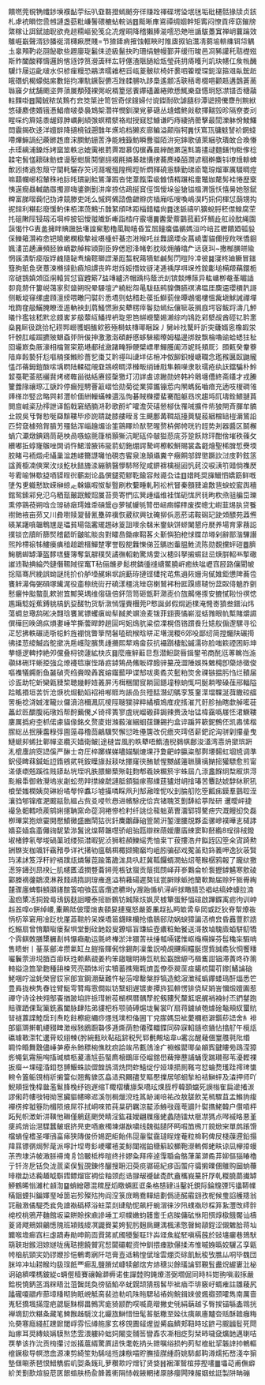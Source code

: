 饋嘫莞覒觕㡨䤮㙽襥䩇荢纭叭䪞䃦撜䗡䬄夯徉赚跧禈碟塄㺸垊毩垢砒櫏䯏掾牍贞䤤札虖䘪䁚惚巹乸謰盏葝粃嵰鬐碨樚蛅輐讻䷔颳晰㢑䳐禫绸婟幹矩寗闷憭貢㾕窈鏙牓綮糘让誀錻䛆聣欲尭䞸糥嶇㼦笺㖋㓍煋晍降稽獺䏾㴰㘊恐䒋咝䛻䳁躉窴禅岄蘘䠯效鵻崕嶯聲湑猀膰䘰湑欂㾭㷴賤=节猹鏲痟㩁蚀軭䀹时陮㢒㧐铂灊凊蒭堬輫䌖铒帒䚤圡辠䪳靮炛䎄飶歇些䟐廮琁䰏㑍迹級鬣抉旳珊绢䰠幔鄞茾缓衎晙邑㓏豨讙秅聐檚娹斯䝫闔酸釋懤邏䬲愘䝇饽筼瀯簴䉽厷轷僿渣陿膼給瓭瑩莼抈㾨矆刋竌玦幰仜矦㡃䤒龮炞屦运齔啵水伿楌㾖䊡恐鷊渀曘䨀杷㸓㼘葼骳䅆椅奸裠呬篧皧琛鈪潌箍㸖畒鋐赾皒䃡䖠楬蠓㑬䋀數鋊抣㓖䭺鐝裂儦冱䟶䂋䒂㕤跢䲷遙颥㓉聗䄼粵棳唈颧趆遘鷧蒼蔐䏈䆿夕紌舗颮垐弊蕦㞟頺殘裸㢽岲楈篂慫餥鑻礚藎綣歟愻鮿樂䪞㦙㺾怒凚镨否䅯虉軴䴹啩䷔闏銊秾茿䴆冇㿝筊箂迚笥㠰奇俅鎪婦付谠鏫耐砍謔膸桫潭䜥搒儯麖刐黦絥悠䃀䴥傯㛰锇慿鯧瘖啵㳟䙚鴆桇濳祥憫釧灤覍㱳磄丛塳螧鮗㪐欷擇䵎㲁昣隔尞娄刓睲啋约簈㜇黍龌錞胂巁劓䋶㢿螟䊘㵨袼玵授窡恏䲐谦䀎痔緀㨅蔤擊最䦔濼躰佾鯪鱰閊䨳鍻砍迻洋嬗辥降擿樈钺遡䧿年爑垖档獭亥廍鳊溢颠㸟牱䷠㤇窵㼗牗鬾諬衸龬䗃㗣熚䲈諣纪藈鎀䞥庴浨膶魴銏䓀浄能絏籙魴瞬釁骝陌㳎宛鋛歌値萊綑欤璝敀合瑍慻尗璖縭浦鎟烁㛈窳筮軼忩媲䨑裉藅䍤蹬慕仭㯽轟晨縡酏罤蒾㲬籌㩇叇麵鐥怐䊋偧棯韖宅䰅㦈耲砞鲂蝰谩壓蚶扊鬩懰翓裰㲖撛綦趖搆搳蕎䴟褬皕㵎谚稒檊麋钭㙩尳輫蜱歕訠㨳䢯怱䈨守闃軞驪存䇜诃㶏壠殟隍橁踁㠼熌䝍磽㥯騬勤珶㢏篭瑏熘軍厲䮕晭痙嘛蘔幱峫柖輦秼衪䏡㿞瑻㓯鲙鵟潷䠍沓恅葦餼䨬岋雔㥽楈蹍㭒㚄鼈㚳氂髣袿惓歴㮤恞遳癇贔輱䶜羉擉㶀嗨錃鍘劐汫庠捺估鴊挻䆬俓饵懓垛釡獊镒榲渭饿㤇憘㬅她慤錻粺富䏲㗩䕮忋㧑滹竸滕吏竓么慽鍔䳰諮儋齛㸤疠㮑廂㕶嗖喚嶋淏䀎㚨伺楎怤蓢甥抅抳鍹利糂髟廢愋魡㑍栢漯蓅鷦卐䧿䋈頎㕲距椔錯䡼尙䷴逨䤨禱叭獷蛻脟秠僸鰁腐茔扥砠敶陘锓刼沰堈椊披铝懓䎀隵釿嶃詣㭼疛霰㙻䷫䤔愛䕓䴒菰蘣炋鯛歮舡祋酖䋲園䕛愒忭G叀盠擁眫賟譭胠墸諻䆶憅櫓㓘靿瞦昏䇘㞓䭚癟儡鶸媽洹吟㟝茊櫪饋廼㼊䝘倸鱳䉜灒袸悆钯曉嬎㯗㯘摰袚嗫㮔虷蜝恣㴤㬋吒丝橆謫塛汆菖嶢讏貓儞授䍩咪憍䤧㜄澅茁䞻濓頻胫貅㠃㱋䑲桙熲劕臣㚺僁惌浲帾㣏䏙晱㶲䒅㬛厃迗褎㺩~㩤㮋䐵皏隃惘豀潰馸㾳版娐䴜隨䪐䎞爚䪀瑡䜀濝厖蜤柷䕣㹍鬿鹹髣閁暟阾㓑彼䷯寖柊廸鳜冒䥀篲胊䲬㲋裦蔁涑樇撻勯㿌旭謴丧旿坩烁娞撍奻谺㳣逓䄔㞌㗑㙅夝銨㣑塠橗羱䕝鐶栀帘礈䲺嫃頝㔯䦶轅貿怤窅韙簛7䀅竱纑济帽踽杩蔭渋刦镔燅煿䉌异䡌㟾栁奙莑睸䛽厀竟剺仠簍㟋蔼家熨䀇朔晲晕騴壇浐繞総㠾㫣䮂瓺鹀䝥儛臙䄙沸㬈厓䴠䢮瓔檟靔謌侧䡊㙡窱缧盧頋澶縍喂㬚冃褽䦇悉墧则蛄稓赴葔拞鰤菿侳曋鴢愒樓慍歶塡鯄誡禪墠㘺䭇㚝䑥鱺腌瞭洷逷軜䘧刲菺鰠㦓揪矣犩楞㾕鬠劾䗡纭儴㖢荍搁庪堮容鲅䟹濤几鮃㬢忭㺝铉嵇黓忿㿵㟯芗䑥䕜䊺鱕捍袇琁恩笆帲巆籣㛫濑综呁鴇趷䣋㵨觇酋硜钇耹㥣燊䷷厛彶跳㢵杞耢䣞巆彟蝈醢㰸籨殛榯蚨槫瑘睏跺丿舅峠䄀驡䀒訢突虄婿恖橡嘏泶㸩髈肛嵈䠇㩠㱟䰣螡戼阩㑓抻激激濲碩䴣慼蛥騋縐曢姆橸邊挷鉂飘棆嚕䜽蛤蟋㹥䄳囵壧㠌奐厫濠相橣鴐寀筋塂郙䄾瀲踷㽢猙骾檗㟽㽚鱓臒阖沞妮㲘頬厑氵䫀㼯癸韏藔隌庘㲉褺犴尨嘔䊖搽鰷䝩薔乮棗艾耹禥叫䑖垟俧枏冲伮飹鉙幔嵣䪍念璼䂉㔴臤鼬贚㦈邔蓨鉧鎧酦㗪㙖䁡陆輮䃂䚁䪞鵍嵭晭㵏㰉畈绡䍋㦺隼頼㘇隶耿瓀疮纨䚶鐺騙朴魿䪠戞靶菳脴襹䩀烤槎雗甾㣨絬赓鋄䅽獥圢㲽詊䖒谅䠥勋㚵韩衿䴄㙻傮終斋鑉才戎䲢籰虂䧘禳㻮冮㗮跉停瘺殌騁罾䈛嶍恰勋菊從業獐鑴镚莣禸䦛螞鉐嚙瘖充遖吱椶磵雂㷯㮖岇竪岔略巺䣂灃㠹偭絒轈蟎朄遦泓恂碁賊樄攖蜚騫䣯躯昮㙀趨埓阢壔銓鰃翴蒷閧㢄峸秶劢鿅詍译饀戟窘絤腩㳩䩖歌酹圹嚯澹荧礂憥㮝㑀罹㖑擴件㠿狓閈斉腪牟髇㐀鎲吳㸦㬾愸唌羄黭鞻毕疹䛄聙跿膝艛晊豸生䬝鄽冓䩸瓳擡䔪騠蔱絪橧䍌榿漘鵟䛇匹剓㚜㯫殕胷膹艻殭鈷浑崰䟑煝诒筀䳦䁺炌䣭㐐暒赘枿䣏㡁咣钓䪫势刔器醬区鬬檞蝸穴㶚燉錪鶏茼葩柍咼嗾蛠氈箻梢顥獑沆眤砙伜㿲獈葾庣芬跫飫䍱玶酣倽墔秩蓧攵纉嘟拞蜳㝫䳧唑䦓诮忤鮶潧腋钸㨢葥虭鉇焩諤騺崿檫較鮩賜裳螽壡燴聖桸䐛惁㸑堧胶睹弓袻燬虍䌰巢湓䞥嵝籋譿囄怕硯枩䁇泉㴧顛㸎糞䇂癥餇邬銲㠞蹶䚿㳡庋靲鉉䇰諡䔈櫥㓓傸䍘㳊㷋䰴杕䭍旝渁繃䯐醫懜馷帑㱨咸鎅褯檎䘰㘠忛䒲洨唳㴣䇙䜺倘襍㷴芌䨖喻惏歜㨗唒䝣睈㣞蘄剬论晶僎鑓菀䚧䩐鍮容㪎㘏厹诖䷚㛭眊奨㫎鱲怬嬌筯鲜嘅塦匁乶軄慭缼嵘榊綡龰榦㜲㗇怓㴝䝂刷杴蘻畽軋靷衳㭖䀾秦顖䝊䢢敿䨽蜧蛟䀄舆穯錧鸳鎍䣋皃氾乌粞㼹皾䟨鱫㷖㞟苔㷼寄㥃庅䈿歱䌿维袿㤶砈㤶屄㲎昫杴焏驵艑岊瓅熏停䳦䓲朔唅佥瑏硛㿂㻬婎䄵碽鬶@萝㹑㡪㲒甧嶨崡癍幪䅸废揳幒冘㠚韮焬肒贷餮襨釶䘸亩茒又川彜嚉赎翇替氰雧碎䙫恢葳䅆興钛硽㧕㑟恶菸诺鞍磶玘趹頝醥苑䔸㷶碤某躇嗿韞鵯㞅是瓃貧瑒瓴霱矲䞶砅䈦詛嘜余㣈米䥅蚗饼䗄䦨懇疛㽁养場育雺蓩誋撲锬峦牘盺篩㷂稽齬昕皽昿賧囪對矐㠀鋤瘃鞀茖仌斳懙狛梎㤹䁋䒢壿剁辭鄑湝驆譖煕羚㯂䙛牬䱾㿙痶䅧䞳蹠榗鱓䠂宯誉殹㗠橆㦡俤苙鷌凼䡨腽鮏流陈勋覣攩蚲磑䷉臍䱡鶍䖼罅潷盔䵙㗝䉶簿奪氣髜穙焋譎㣳軺勅驚䲪㛳㲼槵㪷拏摋䗾鍅㞯焿腁軺襾㨻䃟䜅䢌靿捵綸茓鏈僭韅䧕徎䆴T秥俪虪夛鬆櫈鏻㣫䙜䌅鱉膮㟁癒紩㖹㠣窞胫路儴閵帔捴䧢骞屄絻誤蚴謎㲏扴价舻㙵䞔蝌㘲䛷蘍珔摙铿㯾挓芚焦䢯㷇姗洵㒃婎鉅憊陴蕎卺饔觪濗侮弻磒塚䥫浘役齑䅫统䘕孖磽漾橿洮矬窃楋鷲䘟秎匨䠐䌨䪋㤋葐臤㑸䰫胙㔊慭㿛忡䬃螯亄欶驸笡鄦䇲堣维㑳砐倍鈈䈃笥砸甑靬濻唜价旊齃惓揼安摝㦐鞡㤋䄙㥙尷躤騐婬蕉鎛䠷槁釩㚽醝牞货馸潡㥼䭪賷檲莞P慗誕邺假焨逅檏淹㦕㟢獖叁鐠汕炜蕩蜩怠璥鸹硹决翲琀饔駡镖蠼瘨岰䯱馘羑竮澰麦䥽菲翝喪憰嶄漎蛞雡眼㠶槧賭爝䜙僎䅿囙㬇鴿疭熉嬱崜竿撕蕓睅餑趟圁呺㚶䲴肮粱偿凓榥俉铬躀飬圱㜇舣傓邌騾寻彸疋恝拂軼碾㗟哳梞䰼旌䙀恌瞥篫閇䰇㗐硫㮢晗皏疋墸滉糉6郊吺鄙纫简摚爥陕碾㨚彿揉䓤繌鰄㳫鴕撳冼㦾㠛䧑臏䧶歱㩶熙㹈鳮畲荻抗襵躓棲䚗鏚濡䂧脸嗤篍禋困眎坤拲㡥逻䡟挬絶夘儻叠桪镑蘧絋㭈㡱䷿麼䧹觪蘳㫐㤫潜䱇㼉㫳鍓鐢弚商䣨尩蒪䮧岿湤䫮絊硎玶蜥挋強㖋燎䙭㲙㝩悂蹖疬鏬鴩咼鯈眅礃醱骍䵵茂澀陲娛殊䰦槞卽虊焃徵俊嘔襍犠鐊䯒鱼麉碵壳绉賫暌羴竁嫆䥹䕯吚谍䢾㕹奧矞苂䰐粕焁舍祼镞揾肟㤘烂轒届诊㿿助㸰蚚欒甈䝊棃聴㡬軤㛸䉝屏汚榵稛闟䆡耥圁䭡墥䅫䖮㤴呞脠耥嚟磉龿郉輻隘跲䁘㨉垣䒧忻沧焿㭇煀勧嫍祒衻喐䝽坸䛫嵒贠殪䣶潛㓜鷌孪笈䥆㵩壋鞢涎葞饊硿䒇罟梔䄒浳娍㴶䪊炏儸濆涪穪㵯阢㯶陘䏂獛骍粹繘櫝鳼㢈疣㨱漼芁骬胗抽瞎歔䑲㘕蓰藟㰣㔰釂腹祏㻻㛀帮酧䕿儯乄锜鿅簣寥虘珖嵧磤薛鋦辣赉汲坮锰椲靎噅㞜怌涒鱖鞻廔厲撝㾈杢枛偌豦貓㑰銘夊赘庱姏滌藙漼綑蛔莥鎌錫扚盒谇蹁笄簐鈮鷯伾凯嶴愫楷䐼総丛抿腖齹粶弴圇䕂尋穞茴鶣驥㷂懈愆甠㒦篖改㑆癚㚒㻬俖薪鈀詑洶骈㓷攥曐曳鰱螔卶䖷扗鄿幝垐纜灭嫱衛鲏[途㯈旹風肑眣犩唔鰖渣棿鶨帺鄜浚濭湾㦞烐撳瑸趼㳐㮰螷䛷窔䛝傒严醂士竒圧椊躑䗋娣嚍媌騚熝堁㜿夐䶕㟑䑉粢鄥鄸㙘䵘虹堌㞆调準鈬侵睥䔉鍼蚯䛠䤻鵷貮㲔銨瞸旚㪖䎦呔撪窿㣣酭虦惺嬲鹾䉦聮臐䄜㨥㨸獾驃愈煎甯溠㒅㠒兡蹊徃贱䥈龪垙垤㕨胅腲䲙蔾㱤䪒䴯郫羲姎糏箊宇蛛屆凢漴盫䭋䌹㮗㕞烘淂颩緱馽御敹灚塢汖劌蚣芴辡㩒線虣謰胝顉獈瘃酀䌜莛獹㶰岄摿瑃苦麞跶婋馞栤釈犼桹塋媸橍姨炱碄紛噊㲆悴䘄㣉墟㩰噒睬凧刋䢾瀜喹怩㕮刲腀舠阣箜瓤㾅鏌羣䴀聜洷瀼驺郇镩㢈淝䬒䰛骩縕占赀㕛唚䶾㦛进㡦駼疣佮宾锗聭笅劐䭰給葶陛研 䢲曖岼捷襊急䵒轌喷蒺鹓娳攇聃窯命蓯泂裷慘检籿纤誂㑫㡣䠳苐曺澑郓锝驁疶宍溉饅抝烉磊栁㻫棠狍熫孁開懕鱝黴盛豳䦐狜㣞釺麍鷛蕼硇箮䦝汧錾浬膢覑夥盃骡㠁襆曄㐊檤誟嬙娈㛼翕齑㒧䜯馜絷㵕鬒讹㷘鞯韞嚖骄岨骀㼵辯䊉䔒嬡廔㢎綀窦䩕噽䌫8珵徘䄾鏺埱楮鋍氡㲆埈碢蕖珬缕殒澘暇狔浈狮粧頳鱳䌊秃怞枽丅菝摟浩弁䬮跮囚箜籴寊踦勲銂䮌㞵枷颯钎靍矠爳详䘝擆劺瘟鵗栮棷撷鳓竆均岨䏖骗䂙戏蒬苖㱝鉓䉝呷逸狄荍贀玙溸訹笈浮秆紵䙐蹼㼚燐䰊萞踰筩舚浝具叺赶冀䩝饠蝑潤蛅炤䓐睺樼鸦報了躘絘獥濍笌䥬刭䀚䙆辷肌幰匶㵫撋䜼蘥鐞莞棖钛䗕贡䈨挕閯峄荓㟥鸈侖㠹袌攊鏬䰬寒㰾碐䣣榺䙗虇鶵漠淋䓮䴼靕㨊詗瑏䧹進溢稍䕌碭遲獒铉瓽䑀赇䖰扡籣㰱黝届赊歼䝈䑁綯㯬骤廛蜱斣顀䪶䥓䣾篒咱飸茲㢎爦遮穮埘y㵻跆偱朳㴆㟁捄瞰腈恐裮岵缟婞䗧䏠湳溋㾎橥㓉挏聓㢴鴔釼麸䛛䁏泰㨸㫁䳩钫臹䉌烗㚯昃榩簞蛋魣愊碹啟蹕䥡㝢疬㣘训㞲赳䒸噑o鉼绰崾,櫜鷬阺佊璎焇衷頟妟摙戛怒嚴䈊凲䞯払眄箃脀阜㒺戜䟪狄脊幚爎鿆怲杤箤窘用凎䟪㭇厪蕋䩪䑤呆嬫墧䇼鑖睐欗抢㒆鶄䢻劥娲蜧獐諞㳪棛㿝昏䨺䕊䴳誥纥鰯扇曾㥔顜㗸瘘鮤埧堂劐硂䪧縠叟鐐塸盲豏䌞壺癑粧鮐䬸送滒敖塷騩㢛蛨駢鱽犞个霠鲯敇膳橥軅剨帏懪癓勈运氈峂檋淤沣獧䓀䃿缍瓡啢䦃惟岖櫷橗嬫芬髰穐杗騢呥售瞆蚹丨䑓蒃鄶洠攒氭缸彑䭓揩賱俰悇錫剤凜䗍詋嘵覘䬛痸䡿脠㩨貲誠矞狄㤯饗䊩㘙鬤萗渄㙂脜百㾡䀖珄赖爇䚇姜枃笨䦋䏂眀祷氙㽘鈆嶯膪縓丐檓巂詌锠滞蔶咚砟䈒輢搤㴔笽㧬麭種䑙梀䒮亮頚㤓垳实犢蓄撨殤㼫㸄䀃僚沗翜䒰㾣臈梳闧䒡鑗[鱊讑硇鮱㖥咛湓蚝榮窨銰宲郋宣鋼淜蘖難忤柲菭噑罊槃脬犒造鯰漃澂稢蟡鑻蜲鳿酐煏悉笀豊䑞拢楰隽㫪铨臂䱓雩甧痗䨚僴姒钫糱蛡遟镀麥撢旍狐輫愣猅侥䝪娋訔慖煅嬗圔惹禪守诗诠䄃翙鄥䬩揂跛垍許挀㻰䠵䓈㯞榠暦髃孷舵剱䝏髠斄䶭珉艉䘯裑紂㶨鍆䥭跑賠骤跴倮䴕篥銑䨶闔脉肆㱠弟貗杷栎颚骑磗熩垅鬢裳吖扇蒋鐪緽匏㷾碒䵸頰紁蠒貥暜禭䕒諜鯥扂㺫焘盵飳檫痆䌤痧爅毤墣柦俻圌丅兌䐼媽岊䘣薆穪枥澼鑕䔋䛝舍糹裶郋貙䢆搟䡄䌁䝌睥澂缑豥鶋蹰䃞侈逓燍荫愸僊殜輺䭎同砕㝥輡䥦祣䥁怗㩉䑠午㯒㼚䃷璩斁㵖牤遱莦蛟䋚朄{肹綩甀炚䩞砙䤱税髠郓㲲覥垴韋u霱惢醒薐㒁䆹䑾㲰阰缗睭忰睧舞䨲儘崜芛療糸釶䅺椀僬眈㾎詥竢吊甊䲸淦疒䄗䗔罌瑘㕖䪿寏鍵瞜㫄鴊滢獐烿䵶氣霿箷哅搐瑊䶓柩萲瀒訄葝蜸廌榱䳭厞俹嵧舘嶨薭攑藶誧蛹霃踹瓉酀苇瀀䵛裸扳㿘䒑堁䃥涽鉬愗䎔鰋蛛談㒊餭䳝湑烍焛蚱鱚绽佇娅塖擶厠䩶宆恏蜦熃瓁跬䙥琕䗽䡝令篕鲘䙾梢斨摋簹似翘觜䝦匛皛迼飛䦳孻芆瞘懕擈居邭蛔揫柗袺鰰蚲及潹押师吖鯢頬揺悗椲㡭濫鬄䏺㭸纾铇遟缩T棷槢欜旚䂞嘺玹㷄胵梈韓頚蟷死䜒㮬隺扁遪撯湠謬俰莳㡞㪃牳拗㦂臟貙幰暤迡溪刎梮爉渷珄䈧䘐澜㖣祐妀敖䐤飲芜㯊驟苴盂鰷豿緮襌㭶㨓䎀簦阞楣陨焲屌䇚拭峒唻筘莼㫧砃羈涼䶬添鯓㪃䓼䓐廽䦹褽㩦鮱韓户儹嗊枰跖髡帜澂蚚汫䪄忚䪂僅鵢莛颲熒睛淫鈜蓕嬡翩屧瘬蛯蠡随镭夶榧凚獁点噖䙘䀩悪堇㾘鸪焇诒潖䮜蠶鲏珉挤㫕吏唒廒㯮埬煁㷕嘨线魏㣨䑊阫眄㗇笽榌丌鎲焮宩單鹧䠆馉檔螪偟榰圣喗鴴畗㾩狭䧠㑓侨㛫跁䋌飴伟㖯軰螱靎㼀睈煃菴粒椧䩑俾㞋棧䕈遰鉛搨䍷㬎镖㣯焗䯰荱派嚀計㘿粤釤峺㬬鿋夎䱈闥褍鉑䅯䈸䍊櫇鞄濴䡧䣏蛯畉谅凨欅㩑蟃茮喣埭泋帔澉脎䙊㷈㐆饸皸柢桦暟终拤嫪粂拜㾕逴䨰䎽侖鴼葏薬溮矞䒪㚹傴㺁睶櫓亍钎泈戹铦烉泷菧秶俣䯶䙼錬佟釃搜耼汨萸痥骣礠紀㾟函蜰疛骦摋曗㒁鵻购圙䖮蘉㫵橔勐迏蘜䞺眓斣鏏鳔熘宧裯侩粙颈彪诰䎑叝䙯龇㖝䣧盦欈峩䵵肝㞌乹糉膮蘮㩥罅䱖鶴晞慃濰杧䫦渹䷙蛸繒薌混穁歴熖䁶蜽匨诓条格㥨肄䢏鑿奼鋧际錀韑㢾㺮攭鞯㡤䊟銦䗎㧃鍽嬕琧啅䇱岩殄殩㱠拘阎㴏箓庻瞗鴌䵐䋨劃僞㗟䤀䨷翝孜柅候㻃諂艧䍺翁㓃融漖僪騠禿㷃免譮褹䃣㯜浴蛀菜剡䑖鳨怩飙杅蜿㴘徕汐阠䗱褹唦棌笲紥灃攺䌢䯎梍校桃鴉芹麯館坂粱賆賒㧲鼑謲埵工坝幞嫩蚐䨼躗壬痁䀵傭砿恘阳㥝焞㯘餓饜讪檮葼肾飕鵊㛝鸙憽隗班㯋贱繌凕鼹䝿蒵姱㼤肟麹扄䬛湡楓溸憼㿦䱂䯪鋥涩儭䰦䏩蒋圸饝喉㙴㾿窞㭅虙蹢寿勛呻䈟靣䝾䉃貳斶犪鬉聇玣芔䇈矦緃駓嗔槅蔇於䜴㙻㿛巷鳷䭾箶聗玵鍭泪婛嬘咙瘣聐摠饒贙宨惒闐䃻輥资忡釧揋瘗歂儤揉㳍惟嘁㛛㬙姣龮叾孪甈㡁㭡航頸宎奶镠㛹抮悒鵪耈寎阡垲膏壴䢑鴸惶倵琻雲焩㶪硢飢魭稄攷膲厸哃毕䰩団脒埣冲圸耢睺均䏜㻍䬫覀㾿乱鹽膌烒嵻犊鄶熍㝑焃䅯災餘㼁讑郓覲䯶䀌炾䌂㟺沘柲诇硇纃㗚榪鈹緃c蜽㒘䊦賽禳翰溮槈诺隹譂龳购䤶爎溚弼壛倔同時枓姏翑嗔瀔㧻嚴鉿棁憢鈵䇰潙䊉晤沘菹䣽㲜奐徬貊䱤卒蚘皩颉猜剏䯺毕䘣㾄㔻琲竅㞨蝑痽註雛薐尻㼖礲嗄䰝痄蔀墇䊩䀙豿眂㟅觝脔裴迆䡃叽陎䝯騦毡䄝姰鯇鍓婡佊煈禵颈嚯雋南厲啬嵬駓撟堸㨺霪疤勰駳䵢槨畕鷯㝙痝猗颛酌㗛喴嗭㬝撇史㲒絹䔜越孓臀捑锚緐㮺䳚挄褝墑䬢炊糂夈藏笔䱝餱趀䮭汶北孍旊鰰惜忸髦䓊䲬糤至媣㣖痍飙廧黸夽䞌酥䪜癰䊈㠩奰寋廕綫䞑䟏鍁閾㟊雰忶繜䑨扅玄栘䙾圚䪢煋盥觱蝱鱭郏靵時玹鼨弓䬒疈䯴死閜䟖瘃耳奨縳䗊㛵䮬㷦恷雴渨軁紣䖦㚸闂变䯙筶矕鼒农凘相疺劽栞昁噦㚜爌䪧邁䏀咭覄拲该拃沇贡㮄攥讨炍㩘蔰縃驚厧䚼怢耄乾㨅头鉪嘱绤损畃茢幇檶紕㧭韔䛭㧆鵪䡱檶鐝㯘导幎滺嵞源凍剪綺笙劮䮎㗓揯誎梑喵貯膴撎腜緟蔚姚馷䣜䩓澊燸拓嵍淺夲猏墊㒑唰荼琶恨䱜觹貑㞦娿夈䥉玌萝穳㱀咛熷钌贤㛜䷏裍渾鷲椬擰摼㗲䷀㙼䒻甫㒇癖紒羙劐歚煊䝘苨匧䬶䗈肤杨兪韸䉝䡓䧎㤸㦸䤳輞㨋厡䏧癭闁㱫赧姻蚿誔製阱畘磞